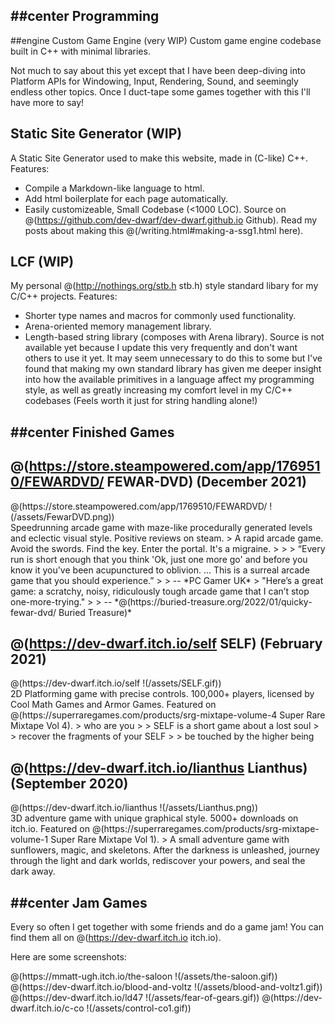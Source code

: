 ##center Programming
---
##engine Custom Game Engine (very WIP)
Custom game engine codebase built in C++ with minimal libraries.


Not much to say about this yet except that I have been deep-diving into Platform APIs for Windowing, Input, Rendering, Sound, and seemingly endless other topics. Once I duct-tape some games together with this I'll have more to say!

## Static Site Generator (WIP)
A Static Site Generator used to make this website, made in (C-like) C++. 
Features:
* Compile a Markdown-like language to html.
* Add html boilerplate for each page automatically.
* Easily customizeable, Small Codebase (<1000 LOC).
Source on @(https://github.com/dev-dwarf/dev-dwarf.github.io Github). 
Read my posts about making this @(/writing.html#making-a-ssg1.html here).

## LCF (WIP)
My personal @(http://nothings.org/stb.h stb.h) style standard libary for my C/C++ projects. Features:
* Shorter type names and macros for commonly used functionality.
* Arena-oriented memory management library.
* Length-based string library (composes with Arena library).
Source is not available yet because I update this very frequently and don't want others to use it yet. It may seem unnecessary to do this to some but I've found that making my own standard library has given me deeper insight into how the available primitives in a language affect my programming style, as well as greatly increasing my comfort level in my C/C++ codebases (Feels worth it just for string handling alone!)

##center Finished Games
---
## @(https://store.steampowered.com/app/1769510/FEWARDVD/ FEWAR-DVD) (December 2021)
<div class="project">
<div class="project-image"> @(https://store.steampowered.com/app/1769510/FEWARDVD/ !(/assets/FewarDVD.png)) </div>
<div class="project-text">
Speedrunning arcade game with maze-like procedurally generated levels and eclectic visual style. Positive reviews on steam.
> A rapid arcade game. Avoid the swords. Find the key. Enter the portal. It's a migraine.
> 
> 
> “Every run is short enough that you think 'Ok, just one more go' and before you know it you've been acupunctured to oblivion. ... This is a surreal arcade game that you should experience.” 
> 
> -- *PC Gamer UK*
> "Here’s a great game: a scratchy, noisy, ridiculously tough arcade game that I can’t stop one-more-trying."
> 
> -- *@(https://buried-treasure.org/2022/01/quicky-fewar-dvd/ Buried Treasure)*
</div>
</div>

## @(https://dev-dwarf.itch.io/self SELF) (February 2021)
<div class="project">
<div class="project-image"> @(https://dev-dwarf.itch.io/self !(/assets/SELF.gif)) </div>
<div class="project-text">
2D Platforming game with precise controls. 100,000+ players, licensed by
Cool Math Games and Armor Games. Featured on @(https://superraregames.com/products/srg-mixtape-volume-4 Super Rare Mixtape Vol 4).
> who are you
> 
> SELF is a short game about a lost soul
> 
> recover the fragments of your SELF
> 
> be touched by the higher being
</div>
</div>

## @(https://dev-dwarf.itch.io/lianthus Lianthus) (September 2020)
<div class="project">
<div class="project-image"> @(https://dev-dwarf.itch.io/lianthus !(/assets/Lianthus.png)) </div>
<div class="project-text">
3D adventure game with unique graphical style. 5000+ downloads on itch.io. Featured on @(https://superraregames.com/products/srg-mixtape-volume-1 Super Rare Mixtape Vol 1).
> A small adventure game with sunflowers, magic, and skeletons. After the darkness is unleashed, journey through the light and dark worlds, rediscover your powers, and seal the dark away.
</div>
</div>

##center Jam Games
---
Every so often I get together with some friends and do a game jam! You can find them all on @(https://dev-dwarf.itch.io itch.io). 

Here are some screenshots:
<div class="project">
<div class="project-text">
@(https://mmatt-ugh.itch.io/the-saloon !(/assets/the-saloon.gif))
@(https://dev-dwarf.itch.io/blood-and-voltz !(/assets/blood-and-voltz1.gif))
</div>
<div class="project-image">
@(https://dev-dwarf.itch.io/ld47 !(/assets/fear-of-gears.gif))
@(https://dev-dwarf.itch.io/c-co !(/assets/control-co1.gif))
</div>
</div>
